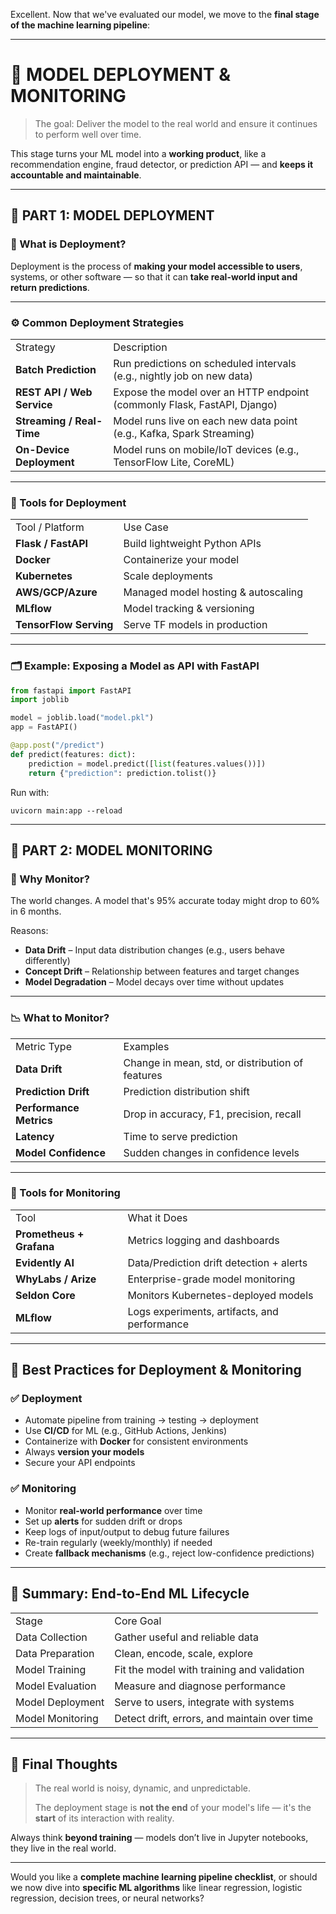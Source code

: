 Excellent. Now that we've evaluated our model, we move to the **final stage of the machine learning pipeline**:

---

# 🚀 MODEL DEPLOYMENT & MONITORING

> The goal: Deliver the model to the real world and ensure it continues to perform well over time.

This stage turns your ML model into a **working product**, like a recommendation engine, fraud detector, or prediction API — and **keeps it accountable and maintainable**.

---

## 🧱 PART 1: MODEL DEPLOYMENT

### 📌 What is Deployment?

Deployment is the process of **making your model accessible to users**, systems, or other software — so that it can **take real-world input and return predictions**.

---

### ⚙️ Common Deployment Strategies

|   |   |
|---|---|
|Strategy|Description|
|**Batch Prediction**|Run predictions on scheduled intervals (e.g., nightly job on new data)|
|**REST API / Web Service**|Expose the model over an HTTP endpoint (commonly Flask, FastAPI, Django)|
|**Streaming / Real-Time**|Model runs live on each new data point (e.g., Kafka, Spark Streaming)|
|**On-Device Deployment**|Model runs on mobile/IoT devices (e.g., TensorFlow Lite, CoreML)|

---

### 🧰 Tools for Deployment

|   |   |
|---|---|
|Tool / Platform|Use Case|
|**Flask / FastAPI**|Build lightweight Python APIs|
|**Docker**|Containerize your model|
|**Kubernetes**|Scale deployments|
|**AWS/GCP/Azure**|Managed model hosting & autoscaling|
|**MLflow**|Model tracking & versioning|
|**TensorFlow Serving**|Serve TF models in production|

---

### 🗂️ Example: Exposing a Model as API with FastAPI

```Python
from fastapi import FastAPI
import joblib

model = joblib.load("model.pkl")
app = FastAPI()

@app.post("/predict")
def predict(features: dict):
    prediction = model.predict([list(features.values())])
    return {"prediction": prediction.tolist()}
```

Run with:

```Shell
uvicorn main:app --reload
```

---

## 🔁 PART 2: MODEL MONITORING

### 📌 Why Monitor?

The world changes. A model that's 95% accurate today might drop to 60% in 6 months.

Reasons:

- **Data Drift** – Input data distribution changes (e.g., users behave differently)
- **Concept Drift** – Relationship between features and target changes
- **Model Degradation** – Model decays over time without updates

---

### 📉 What to Monitor?

|   |   |
|---|---|
|Metric Type|Examples|
|**Data Drift**|Change in mean, std, or distribution of features|
|**Prediction Drift**|Prediction distribution shift|
|**Performance Metrics**|Drop in accuracy, F1, precision, recall|
|**Latency**|Time to serve prediction|
|**Model Confidence**|Sudden changes in confidence levels|

---

### 🧰 Tools for Monitoring

|   |   |
|---|---|
|Tool|What it Does|
|**Prometheus + Grafana**|Metrics logging and dashboards|
|**Evidently AI**|Data/Prediction drift detection + alerts|
|**WhyLabs / Arize**|Enterprise-grade model monitoring|
|**Seldon Core**|Monitors Kubernetes-deployed models|
|**MLflow**|Logs experiments, artifacts, and performance|

---

## 📌 Best Practices for Deployment & Monitoring

### ✅ Deployment

- Automate pipeline from training → testing → deployment
- Use **CI/CD** for ML (e.g., GitHub Actions, Jenkins)
- Containerize with **Docker** for consistent environments
- Always **version your models**
- Secure your API endpoints

### ✅ Monitoring

- Monitor **real-world performance** over time
- Set up **alerts** for sudden drift or drops
- Keep logs of input/output to debug future failures
- Re-train regularly (weekly/monthly) if needed
- Create **fallback mechanisms** (e.g., reject low-confidence predictions)

---

## 🎯 Summary: End-to-End ML Lifecycle

|   |   |
|---|---|
|Stage|Core Goal|
|Data Collection|Gather useful and reliable data|
|Data Preparation|Clean, encode, scale, explore|
|Model Training|Fit the model with training and validation|
|Model Evaluation|Measure and diagnose performance|
|Model Deployment|Serve to users, integrate with systems|
|Model Monitoring|Detect drift, errors, and maintain over time|

---

## 🚦 Final Thoughts

> The real world is noisy, dynamic, and unpredictable.
> 
> The deployment stage is **not the end** of your model's life — it's the **start** of its interaction with reality.

Always think **beyond training** — models don’t live in Jupyter notebooks, they live in the real world.

---

Would you like a **complete machine learning pipeline checklist**, or should we now dive into **specific ML algorithms** like linear regression, logistic regression, decision trees, or neural networks?
